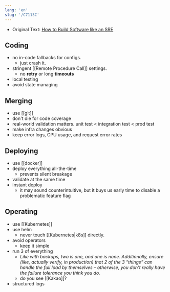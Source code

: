 ```yaml
---
lang: 'en'
slug: '/C7113C'
---
```


- Original Text: [How to Build Software like an SRE](https://www.willett.io/posts/precepts/)

## Coding

- no in-code fallbacks for configs.
  - just crash it.
- stringent [[Remote Procedure Call]] settings.
  - no **retry** or long **timeouts**
- local testing
- avoid state managing

## Merging

- use [[git]]
- don't die for code coverage
- real-world validation matters. unit test < integration test < prod test
- make infra changes obvious
- keep error logs, CPU usage, and request error rates

## Deploying

- use [[docker]]
- deploy everything all-the-time
  - prevents silent breakage
- validate at the same time
- instant deploy
  - it may sound counterintuitive, but it buys us early time to disable a problematic feature flag

## Operating

- use [[Kubernetes]]
- use helm
  - never touch [[Kubernetes|k8s]] directly.
- avoid operators
  - keep it simple
- run 3 of everything
  - _Like with backups, two is one, and one is none. Additionally, ensure (like, actually verify, in production) that 2 of the 3 “things” can handle the full load by themselves – otherwise, you don’t really have the failure tolerance you think you do._
  - do you see [[Kakao]]?
- structured logs
